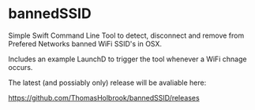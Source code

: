 # bannedSSID

Simple Swift Command Line Tool to detect, disconnect and remove from Prefered Networks banned WiFi SSID's in OSX. 

Includes an example LaunchD to trigger the tool whenever a WiFi chnage occurs. 

The latest (and possiably only) release will be avaliable here:

https://github.com/ThomasHolbrook/bannedSSID/releases
